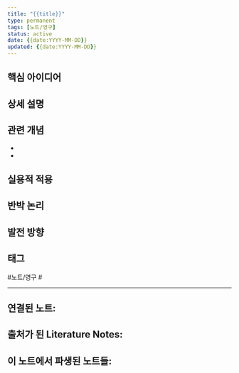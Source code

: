```yaml
---
title: "{{title}}"
type: permanent
tags: [노트/영구]
status: active
date: {{date:YYYY-MM-DD}}
updated: {{date:YYYY-MM-DD}}
---
```



## 핵심 아이디어
<!-- 하나의 명확한 아이디어를 자신의 언어로 설명 -->

## 상세 설명
<!-- 이 아이디어에 대한 자세한 설명과 근거 -->

## 관련 개념
<!-- 이 아이디어와 연결되는 다른 개념들 -->
-
-

## 실용적 적용
<!-- 이 아이디어를 어떻게 활용할 수 있는가? -->

## 반박 논리
<!-- 이 아이디어에 대한 반박이나 한계점 -->

## 발전 방향
<!-- 이 아이디어를 어떻게 더 발전시킬 수 있는가? -->

## 태그
 #노트/영구 #

---

**연결된 노트**:
-

**출처가 된 Literature Notes**:
-

**이 노트에서 파생된 노트들**:
-
